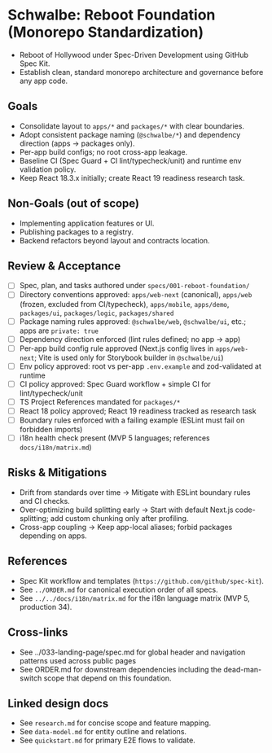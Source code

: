 # Schwalbe: Reboot Foundation (Monorepo Standardization)

- Reboot of Hollywood under Spec-Driven Development using GitHub Spec Kit.
- Establish clean, standard monorepo architecture and governance before any app code.

## Goals

- Consolidate layout to `apps/*` and `packages/*` with clear boundaries.
- Adopt consistent package naming (`@schwalbe/*`) and dependency direction (apps → packages only).
- Per-app build configs; no root cross-app leakage.
- Baseline CI (Spec Guard + CI lint/typecheck/unit) and runtime env validation policy.
- Keep React 18.3.x initially; create React 19 readiness research task.

## Non-Goals (out of scope)

- Implementing application features or UI.
- Publishing packages to a registry.
- Backend refactors beyond layout and contracts location.

## Review & Acceptance

- [ ] Spec, plan, and tasks authored under `specs/001-reboot-foundation/`
- [ ] Directory conventions approved: `apps/web-next` (canonical), `apps/web` (frozen, excluded from CI/typecheck), `apps/mobile`, `apps/demo`, `packages/ui`, `packages/logic`, `packages/shared`
- [ ] Package naming rules approved: `@schwalbe/web`, `@schwalbe/ui`, etc.; apps are `private: true`
- [ ] Dependency direction enforced (lint rules defined; no app → app)
- [ ] Per-app build config rule approved (Next.js config lives in `apps/web-next`; Vite is used only for Storybook builder in `@schwalbe/ui`)
- [ ] Env policy approved: root vs per-app `.env.example` and zod-validated at runtime
- [ ] CI policy approved: Spec Guard workflow + simple CI for lint/typecheck/unit
- [ ] TS Project References mandated for `packages/*`
- [ ] React 18 policy approved; React 19 readiness tracked as research task
- [ ] Boundary rules enforced with a failing example (ESLint must fail on forbidden imports)
- [ ] i18n health check present (MVP 5 languages; references `docs/i18n/matrix.md`)

## Risks & Mitigations

- Drift from standards over time → Mitigate with ESLint boundary rules and CI checks.
- Over-optimizing build splitting early → Start with default Next.js code-splitting; add custom chunking only after profiling.
- Cross-app coupling → Keep app-local aliases; forbid packages depending on apps.

## References

- Spec Kit workflow and templates (`https://github.com/github/spec-kit`).
- See `../ORDER.md` for canonical execution order of all specs.
- See `../../docs/i18n/matrix.md` for the i18n language matrix (MVP 5, production 34).

## Cross-links

- See ../033-landing-page/spec.md for global header and navigation patterns used across public pages
- See ORDER.md for downstream dependencies including the dead-man-switch scope that depend on this foundation.

## Linked design docs

- See `research.md` for concise scope and feature mapping.
- See `data-model.md` for entity outline and relations.
- See `quickstart.md` for primary E2E flows to validate.
